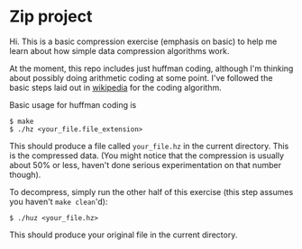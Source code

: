 # Zip project
Hi. This is a basic compression exercise (emphasis on basic) to help me learn
about how simple data compression algorithms work.

At the moment, this repo includes just huffman coding, although I'm thinking 
about possibly doing arithmetic coding at some point. I've followed the basic
steps laid out in [wikipedia](https://en.wikipedia.org/wiki/Huffman_coding) for
the coding algorithm.

Basic usage for huffman coding is 
```shell
$ make
$ ./hz <your_file.file_extension>
```
This should produce a file called `your_file.hz` in the current directory. This is the compressed data.
(You might notice that the compression is usually about 50% or less, haven't
done serious experimentation on that number though).

To decompress, simply run the other half of this exercise (this step assumes
you haven't `make clean`'d):
```shell
$ ./huz <your_file.hz>
```

This should produce your original file in the current directory.
